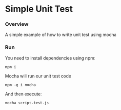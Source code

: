 # Simple Unit Test

### Overview

A simple example of how to write unit test using mocha

### Run

You need to install dependencies using npm:

```
npm i
```

Mocha will run our unit test code

```
npm -g i mocha
```

And then execute:

```
mocha script.test.js
```

